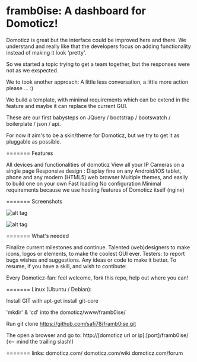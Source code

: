 framb0ise: A dashboard for Domoticz!
=========

Domoticz is great but the interface could be improved here and there. We understand and really like that the developers focus on adding functionality instead of making it look 'pretty'. 
 
So we started a topic trying to get a team together, but the responses were not as we exspected.

We to took another approach: A little less conversation, a little more action please ... :)
 
We build a template, with minimal requirements which can be extend in the feature and maybe it can replace the current GUI.

These are our first babysteps on JQuery / bootstrap / bootswatch / boilerplate / json / api.

For now it aim's to be a skin/theme for Domoticz, but we try to get it as pluggable as possible.

=======
Features

All devices and functionalities of domoticz
View all your IP Cameras on a single page
Responsive design : Display fine on any Android/IOS tablet, phone and any modern (HTML5) web browser
Multiple themes, and easily to build one on your own
Fast loading
No configuration
Minimal requirements because we use hosting features of Domoticz itself (nginx)

=======
Screenshots

![alt tag](https://raw.github.com/safi78/framb0ise/master/screenshots/dashboard.png)

![alt tag](https://raw.github.com/safi78/framb0ise/master/screenshots/temperature.png)

=======
What's needed

Finalize current milestones and continue.
Talented (web)designers to make icons, logos or elements, to make the coolest GUI ever.
Testers: to report bugs wishes and suggestions.
Any ideas or code to make it better.
To resume, if you have a skill, and wish to contibute: 

Every Domoticz-fan: feel welcome, fork this repo, help out where you can!

=======
Linux (Ubuntu / Debian):

Install GIT with apt-get install git-core

'mkdir' & 'cd' into the domoticz/www/framb0ise/

Run git clone https://github.com/safi78/framb0ise.git

The open a browser and go to: http://[domoticz url or ip]:[port]/framb0ise/ (<-- mind the trailing slash!)

=======
links:
domoticz.com/
domoticz.com/wiki
domoticz.com/forum

